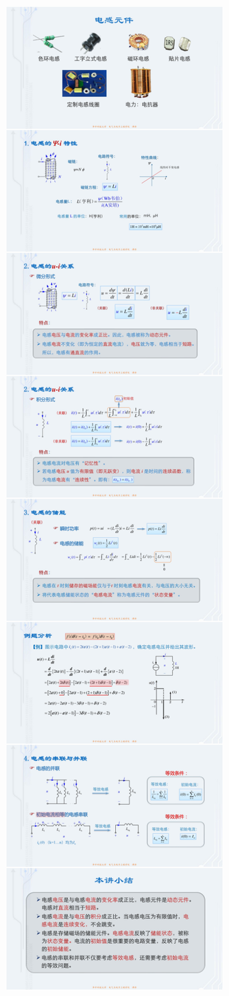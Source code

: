 ﻿![](./images/7-3电感元件-图片-1.jpg)
![](./images/7-3电感元件-图片-2.jpg)
![](./images/7-3电感元件-图片-3.jpg)
![](./images/7-3电感元件-图片-4.jpg)
![](./images/7-3电感元件-图片-5.jpg)
![](./images/7-3电感元件-图片-6.jpg)
![](./images/7-3电感元件-图片-7.jpg)
![](./images/7-3电感元件-图片-8.jpg)
